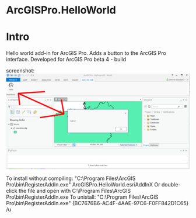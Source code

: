 ArcGISPro.HelloWorld
====================

Intro
========
Hello world add-in for ArcGIS Pro. Adds a button to the ArcGIS Pro interface.
Developed for ArcGIS Pro beta 4 - build 

screenshot:
![screenshot](/Images/screenshot.png)

To install without compiling:
"C:\Program Files\ArcGIS Pro\bin\RegisterAddIn.exe" ArcGISPro.HelloWorld.esriAddInX
Or double-click the file and open with C:\Program Files\ArcGIS Pro\bin\RegisterAddIn.exe
To unistall:
"C:\Program Files\ArcGIS Pro\bin\RegisterAddIn.exe" {BC7676B6-AC4F-4AAE-97C6-F0FF842D1C65} /u



